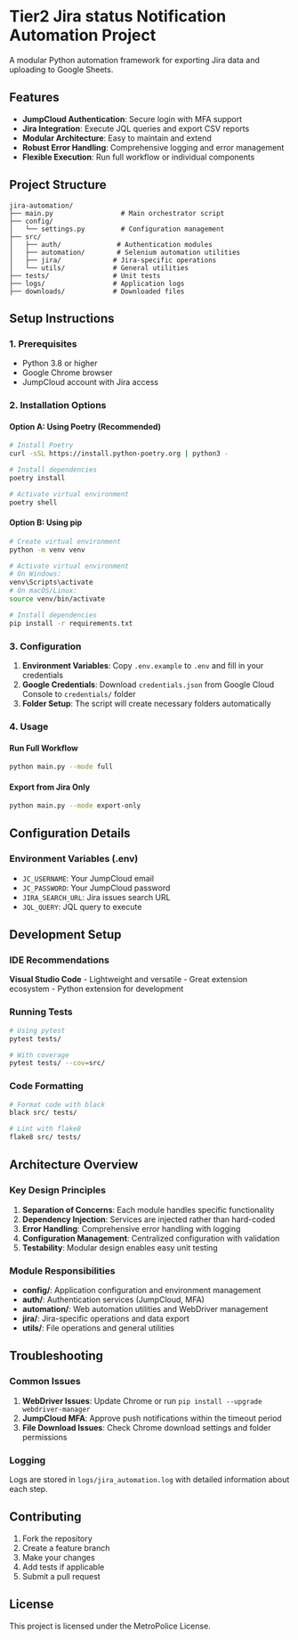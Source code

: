 # Tier2 Jira status Notification Automation Project

A modular Python automation framework for exporting Jira data and uploading to Google Sheets.

## Features

- **JumpCloud Authentication**: Secure login with MFA support
- **Jira Integration**: Execute JQL queries and export CSV reports
- **Modular Architecture**: Easy to maintain and extend
- **Robust Error Handling**: Comprehensive logging and error management
- **Flexible Execution**: Run full workflow or individual components

## Project Structure

```
jira-automation/
├── main.py                 # Main orchestrator script
├── config/
│   └── settings.py         # Configuration management
├── src/
│   ├── auth/              # Authentication modules
│   ├── automation/        # Selenium automation utilities
│   ├── jira/             # Jira-specific operations
│   └── utils/            # General utilities
├── tests/                # Unit tests
├── logs/                 # Application logs
├── downloads/            # Downloaded files
```

## Setup Instructions

### 1. Prerequisites

- Python 3.8 or higher
- Google Chrome browser
- JumpCloud account with Jira access

### 2. Installation Options

#### Option A: Using Poetry (Recommended)

```bash
# Install Poetry
curl -sSL https://install.python-poetry.org | python3 -

# Install dependencies
poetry install

# Activate virtual environment
poetry shell
```

#### Option B: Using pip

```bash
# Create virtual environment
python -m venv venv

# Activate virtual environment
# On Windows:
venv\Scripts\activate
# On macOS/Linux:
source venv/bin/activate

# Install dependencies
pip install -r requirements.txt
```

### 3. Configuration

1. **Environment Variables**: Copy `.env.example` to `.env` and fill in your credentials
2. **Google Credentials**: Download `credentials.json` from Google Cloud Console to `credentials/` folder
3. **Folder Setup**: The script will create necessary folders automatically

### 4. Usage

#### Run Full Workflow

```bash
python main.py --mode full
```

#### Export from Jira Only

```bash
python main.py --mode export-only
```

## Configuration Details

### Environment Variables (.env)

- `JC_USERNAME`: Your JumpCloud email
- `JC_PASSWORD`: Your JumpCloud password
- `JIRA_SEARCH_URL`: Jira issues search URL
- `JQL_QUERY`: JQL query to execute

## Development Setup

### IDE Recommendations
**Visual Studio Code**
    - Lightweight and versatile
    - Great extension ecosystem
    - Python extension for development

### Running Tests

```bash
# Using pytest
pytest tests/

# With coverage
pytest tests/ --cov=src/
```

### Code Formatting

```bash
# Format code with black
black src/ tests/

# Lint with flake8
flake8 src/ tests/
```

## Architecture Overview

### Key Design Principles

1. **Separation of Concerns**: Each module handles specific functionality
2. **Dependency Injection**: Services are injected rather than hard-coded
3. **Error Handling**: Comprehensive error handling with logging
4. **Configuration Management**: Centralized configuration with validation
5. **Testability**: Modular design enables easy unit testing

### Module Responsibilities

- **config/**: Application configuration and environment management
- **auth/**: Authentication services (JumpCloud, MFA)
- **automation/**: Web automation utilities and WebDriver management
- **jira/**: Jira-specific operations and data export
- **utils/**: File operations and general utilities

## Troubleshooting

### Common Issues

1. **WebDriver Issues**: Update Chrome or run `pip install --upgrade webdriver-manager`
3. **JumpCloud MFA**: Approve push notifications within the timeout period
4. **File Download Issues**: Check Chrome download settings and folder permissions

### Logging

Logs are stored in `logs/jira_automation.log` with detailed information about each step.

## Contributing

1. Fork the repository
2. Create a feature branch
3. Make your changes
4. Add tests if applicable
5. Submit a pull request

## License

This project is licensed under the MetroPolice License.
